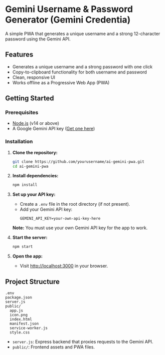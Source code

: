 # Gemini Username & Password Generator (Gemini Credentia)

A simple PWA that generates a unique username and a strong 12-character password using the Gemini API.

## Features

- Generates a unique username and a strong password with one click
- Copy-to-clipboard functionality for both username and password
- Clean, responsive UI
- Works offline as a Progressive Web App (PWA)

## Getting Started

### Prerequisites

- [Node.js](https://nodejs.org/) (v14 or above)
- A Google Gemini API key ([Get one here](https://aistudio.google.com/app/apikey))

### Installation

1. **Clone the repository:**
   ```sh
   git clone https://github.com/yourusername/ai-gemini-pwa.git
   cd ai-gemini-pwa
   ```

2. **Install dependencies:**
   ```sh
   npm install
   ```

3. **Set up your API key:**

   - Create a `.env` file in the root directory (if not present).
   - Add your Gemini API key:
     ```
     GEMINI_API_KEY=your-own-api-key-here
     ```

   **Note:** You must use your own Gemini API key for the app to work.

4. **Start the server:**
   ```sh
   npm start
   ```

5. **Open the app:**
   - Visit [http://localhost:3000](http://localhost:3000) in your browser.

## Project Structure

```
.env
package.json
server.js
public/
  app.js
  icon.png
  index.html
  manifest.json
  service-worker.js
  style.css
```

- `server.js`: Express backend that proxies requests to the Gemini API.
- `public/`: Frontend assets and PWA files.

